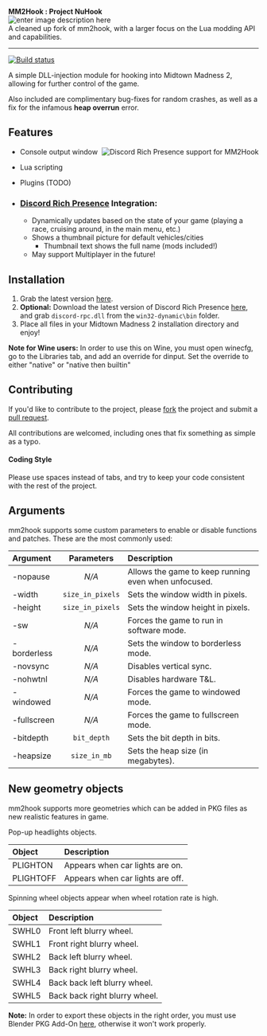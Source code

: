 
 **MM2Hook : Project NuHook**  
 ![enter image description here](https://i.imgur.com/F9JrZvz.png)  
A cleaned up fork of mm2hook, with a larger focus on the Lua modding API and capabilities.
***
[![Build status](https://ci.appveyor.com/api/projects/status/96k957iuc4l9susg?svg=true)](https://ci.appveyor.com/project/Dummiesman/mm2hook)

A simple DLL-injection module for hooking into Midtown Madness 2, allowing for further control of the game.

Also included are complimentary bug-fixes for random crashes, as well as a fix for the infamous **heap overrun** error.

## Features
<img align="right" src="https://i.imgur.com/A5ZMdzB.png" alt="Discord Rich Presence support for MM2Hook" />

 * Console output window
 * Lua scripting
 * Plugins (TODO)
 
 * ### [Discord Rich Presence](https://discordapp.com/rich-presence) Integration:
   * Dynamically updates based on the state of your game (playing a race, cruising around, in the main menu, etc.)
   * Shows a thumbnail picture for default vehicles/cities
     - Thumbnail text shows the full name (mods included!)
   * May support Multiplayer in the future!
 
## Installation
1) Grab the latest version [here](https://ci.appveyor.com/project/Fireboyd78/mm2hook/build/artifacts).
2) **Optional:** Download the latest version of Discord Rich Presence [here](https://github.com/discordapp/discord-rpc/releases/latest), and grab `discord-rpc.dll` from the `win32-dynamic\bin` folder.
3) Place all files in your Midtown Madness 2 installation directory and enjoy!

**Note for Wine users:** In order to use this on Wine, you must open winecfg, go to the Libraries tab, and add an override for dinput. Set the override to either "native" or "native then builtin"
 
## Contributing
If you'd like to contribute to the project, please [fork](https://help.github.com/articles/about-forks/) the project and submit a [pull request](https://help.github.com/articles/about-pull-requests/).
 
All contributions are welcomed, including ones that fix something as simple as a typo.
 
#### Coding Style
Please use spaces instead of tabs, and try to keep your code consistent with the rest of the project.

## Arguments

mm2hook supports some custom parameters to enable or disable functions and patches. These are the most commonly used:

| Argument | Parameters | Description |
| :------- | :--------: | :---------- |
| -nopause | *N/A*      | Allows the game to keep running even when unfocused. |
| -width | `size_in_pixels` | Sets the window width in pixels. |
| -height | `size_in_pixels` | Sets the window height in pixels. |
| -sw | *N/A* | Forces the game to run in software mode. |
| -borderless | *N/A* | Sets the window to borderless mode. |
| -novsync | *N/A* | Disables vertical sync. |
| -nohwtnl | *N/A* | Disables hardware T&L. |
| -windowed | *N/A* | Forces the game to windowed mode. |
| -fullscreen | *N/A* | Forces the game to fullscreen mode. |
| -bitdepth | `bit_depth` | Sets the bit depth in bits. |
| -heapsize | `size_in_mb` | Sets the heap size (in megabytes). |

## New geometry objects

mm2hook supports more geometries which can be added in PKG files as new realistic features in game.

Pop-up headlights objects.

| Object | Description |
| :------- | :---------|
| PLIGHTON | Appears when car lights are on. |
| PLIGHTOFF | Appears when car lights are off. |

Spinning wheel objects appear when wheel rotation rate is high.

| Object | Description |
| :------- | :---------|
| SWHL0 | Front left blurry wheel. |
| SWHL1 | Front right blurry wheel. |
| SWHL2 | Back left blurry wheel. |
| SWHL3 | Back right blurry wheel. |
| SWHL4 | Back back left blurry wheel. |
| SWHL5| Back back right blurry wheel. |

**Note:**
In order to export these objects in the right order, you must use Blender PKG Add-On [here](https://github.com/Dummiesman/PKGImportExport), otherwise it won't work properly.
